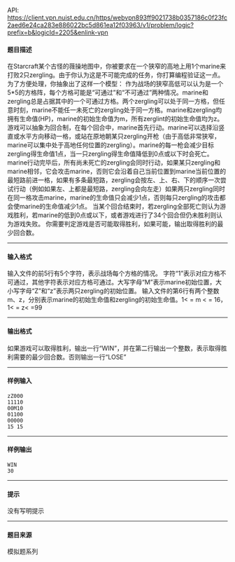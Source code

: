 API: https://client.vpn.nuist.edu.cn/https/webvpn893ff9021738b0357186c0f23fc2aed6e24ca283e886022bc5d861ea12f03963/v1/problem/logic?prefix=b&logicId=2205&enlink-vpn

#### 题目描述

在Starcraft某个古怪的薇操地图中，你被要求在一个狭窄的高地上用1个marine来打败2只zergling。由于你认为这是不可能完成的任务，你打算编程验证这一点。 为了方便处理，你抽象出了这样一个模型： 作为战场的狭窄高低可以认为是一个5\*5的方格阵，每个方格可能是“可通过”和“不可通过”两种情况。marine和zergling总是占据其中的一个可通过方格。两个zergling可以处于同一方格，但任意时刻，marine不能任一未死亡的zergling处于同一方格。marine和zergling均拥有生命值(HP)，marine的初始生命值为m，所有zerglint的初始生命值均为z。 游戏可以抽象为回合制，在每个回合中，marine首先行动。marine可以选择沿竖直或水平方向移动一格，或站在原地朝某只zergling开枪（由于高低非常狭窄，marine可以集中处于高地任何位置的zergling）。marine的每一枪会减少目标zergling得生命值1点，当一只zergling得生命值降低到0点或以下时会死亡。 marine行动完毕后，所有尚未死亡的zergling会同时行动，如果某只zergling和marine相邻，它会攻击marine，否则它会沿着自己当前位置到marine当前位置的最短路前进一格，如果有多条最短路，zergling会按左、上、右、下的顺序一次尝试行动（例如如果左、上都是最短路，zergling会向左走）如果两只zergling同时在同一格攻击marine，marine的生命值只会减少1点，否则每只zergling的攻击都会使marine的生命值减少1点。 当某个回合结束时，若zergling全部死亡则认为游戏胜利，若marine的低到0点或以下，或者游戏进行了34个回合但仍未胜利则认为游戏失败。 你需要判定游戏是否可能取得胜利，如果可能，输出取得胜利的最少回合数。

---

#### 输入格式

输入文件的前5行有5个字符，表示战场每个方格的情况。 字符“1”表示对应方格不可通过，其他字符表示对应方格可通过。大写字母“M”表示marine初始位置，大小写字母“Z”和“z”表示两只zergling的初始位置。 输入文件的第6行有两个整数m、z，分别表示marine的初始生命值和zergling的初始生命值。1< = m < = 16，1< = z< =99

---

#### 输出格式

如果游戏可以取得胜利，输出一行“WIN”，并在第二行输出一个整数，表示取得胜利需要的最少回合数。否则输出一行“LOSE”

---

#### 样例输入
```
zZ000 
11110 
00M10 
01100 
00000 
15 15 
```

---

#### 样例输出
```
WIN 
30 
```

---

#### 提示

没有写明提示

---

#### 题目来源

模拟题系列